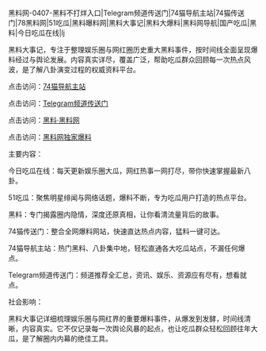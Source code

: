 #
黑料网-0407-黑料不打烊入口|Telegram频道传送门|74猫导航主站|74猫传送门|78黑料网|51吃瓜|黑料曝料网|黑料大事记|黑料大爆料|黑料网导航|国产吃瓜|黑料|今日吃瓜在线|lj

黑料大事记，专注于整理娱乐圈与网红圈历史重大黑料事件，按时间线全面呈现爆料经过与舆论发展。内容真实详尽，覆盖广泛，帮助吃瓜群众回顾每一次热点风波，是了解八卦演变过程的权威资料平台。


点击访问：<a href="https://74mao.com/">74猫导航主站</a>

点击访问：<a href="https://74mao.com/">Telegram频道传送门</a>

点击访问：<a href="https://qfwfg.pages.dev/">黑料·黑料网</a>

点击访问：<a href="https://fge-7ja.pages.dev/">黑料网独家爆料</a>


主要内容：

今日吃瓜在线：每天更新娱乐圈大瓜，网红热事一网打尽，带你快速掌握最新八卦。

51吃瓜：聚焦明星绯闻与网络话题，爆料不断，专为吃瓜用户打造的热点平台。

黑料：专门揭露圈内隐情，深度还原真相，让你看清流量背后的故事。

74猫传送门：整合全网爆料网站，快速直达热点内容，猛料一键可达。

74猫导航主站：热门黑料、八卦集中地，轻松直通各大吃瓜站点，不漏任何爆点。

Telegram频道传送门：频道推荐全汇总，资讯、娱乐、资源应有尽有，想看就点。

社会影响：

黑料大事记详细梳理娱乐圈与网红界的重要爆料事件，从爆发到发酵，时间线清晰，内容真实。它不仅记录每一次舆论风暴的起点，也让吃瓜群众轻松回顾往年大瓜，是了解圈内内幕的绝佳工具。

<span style="display:none;">[Canonical link](）</span>

